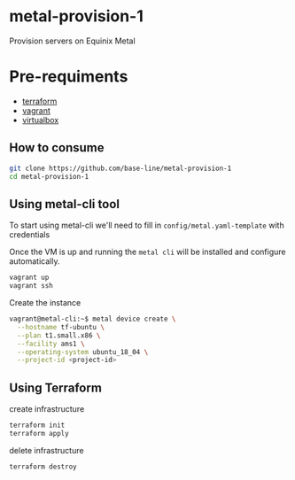 # metal-provision-1
Provision servers on Equinix Metal

# Pre-requiments
- [terraform](https://www.terraform.io/downloads.html) 
- [vagrant](https://www.vagrantup.com/downloads) 
- [virtualbox](https://www.virtualbox.org/)

## How to consume
```bash
git clone https://github.com/base-line/metal-provision-1
cd metal-provision-1
```

## Using metal-cli tool

To start using metal-cli we'll need to fill in `config/metal.yaml-template` with credentials

Once the VM is up and running the `metal cli` will be installed and configure automatically.

```bash
vagrant up
vagrant ssh
```

Create the instance 
```bash
vagrant@metal-cli:~$ metal device create \
  --hostname tf-ubuntu \
  --plan t1.small.x86 \
  --facility ams1 \
  --operating-system ubuntu_18_04 \
  --project-id <project-id>
```

## Using Terraform

create infrastructure 

```bash
terraform init
terraform apply
```

delete infrastructure
```bash
terraform destroy
```
